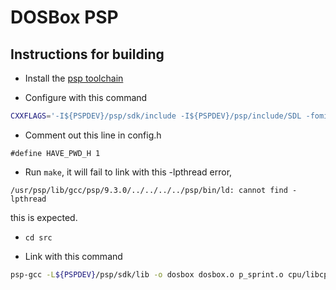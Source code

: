 # DOSBox PSP

## Instructions for building

- Install the [psp toolchain](https://github.com/pspdev/psptoolchain)

- Configure with this command

```sh
CXXFLAGS='-I${PSPDEV}/psp/sdk/include -I${PSPDEV}/psp/include/SDL -fomit-frame-pointer -Os -frename-registers  -G0 -I${PSPDEV}/psp/include/SDL' LDFLAGS='-L${PSPDEV}/psp/sdk/lib -L${PSPDEV}/psp/lib -lc -lpspuser -lpspkernel' ./configure --host=psp
```
- Comment out this line in config.h
```
#define HAVE_PWD_H 1
```

- Run `make`, it will fail to link with this -lpthread error,
```
/usr/psp/lib/gcc/psp/9.3.0/../../../../psp/bin/ld: cannot find -lpthread
```
this is expected.

- `cd src`

- Link with this command
```sh 
psp-gcc -L${PSPDEV}/psp/sdk/lib -o dosbox dosbox.o p_sprint.o cpu/libcpu.a debug/libdebug.a dos/libdos.a fpu/libfpu.a hardware/libhardware.a gui/libgui.a ints/libints.a misc/libmisc.a shell/libshell.a -lm hardware/serialport/libserial.a -lpspdebug -lpspgu -lpspctrl -lpspdisplay -lpspge -lpspsdk -lpsprtc -lpspaudio -lstdc++ -lpspirkeyb -lc -lpspnet -lpspnet_inet -lpsppower -lpsputility -lpspuser -lpspkernel -specs=${PSPDEV}/psp/sdk/lib/prxspecs -Wl,-T${PSPDEV}/psp/sdk/lib/linkfile.prx,-q && psp-fixup-imports dosbox && psp-prxgen dosbox dosbox.prx && mksfo "DOSBox PSP" PARAM.SFO && pack-pbp EBOOT.PBP PARAM.SFO NULL NULL NULL NULL NULL dosbox.prx NULL
```
